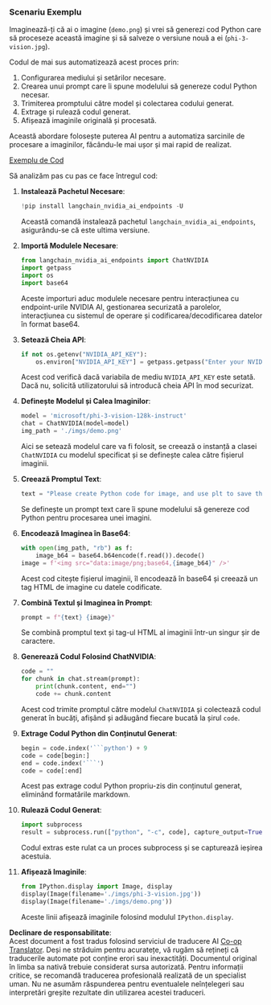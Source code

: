 <!--
CO_OP_TRANSLATOR_METADATA:
{
  "original_hash": "a8de701a2f1eb12b1f82432288d709cf",
  "translation_date": "2025-07-17T04:58:51+00:00",
  "source_file": "md/02.Application/04.Vision/Phi3/E2E_Nvidia_NIM_Vision.md",
  "language_code": "ro"
}
-->
### Scenariu Exemplu

Imaginează-ți că ai o imagine (`demo.png`) și vrei să generezi cod Python care să proceseze această imagine și să salveze o versiune nouă a ei (`phi-3-vision.jpg`).

Codul de mai sus automatizează acest proces prin:

1. Configurarea mediului și setărilor necesare.
2. Crearea unui prompt care îi spune modelului să genereze codul Python necesar.
3. Trimiterea promptului către model și colectarea codului generat.
4. Extrage și rulează codul generat.
5. Afișează imaginile originală și procesată.

Această abordare folosește puterea AI pentru a automatiza sarcinile de procesare a imaginilor, făcându-le mai ușor și mai rapid de realizat.

[Exemplu de Cod](../../../../../../code/06.E2E/E2E_Nvidia_NIM_Phi3_Vision.ipynb)

Să analizăm pas cu pas ce face întregul cod:

1. **Instalează Pachetul Necesare**:
    ```python
    !pip install langchain_nvidia_ai_endpoints -U
    ```
    Această comandă instalează pachetul `langchain_nvidia_ai_endpoints`, asigurându-se că este ultima versiune.

2. **Importă Modulele Necesare**:
    ```python
    from langchain_nvidia_ai_endpoints import ChatNVIDIA
    import getpass
    import os
    import base64
    ```
    Aceste importuri aduc modulele necesare pentru interacțiunea cu endpoint-urile NVIDIA AI, gestionarea securizată a parolelor, interacțiunea cu sistemul de operare și codificarea/decodificarea datelor în format base64.

3. **Setează Cheia API**:
    ```python
    if not os.getenv("NVIDIA_API_KEY"):
        os.environ["NVIDIA_API_KEY"] = getpass.getpass("Enter your NVIDIA API key: ")
    ```
    Acest cod verifică dacă variabila de mediu `NVIDIA_API_KEY` este setată. Dacă nu, solicită utilizatorului să introducă cheia API în mod securizat.

4. **Definește Modelul și Calea Imaginilor**:
    ```python
    model = 'microsoft/phi-3-vision-128k-instruct'
    chat = ChatNVIDIA(model=model)
    img_path = './imgs/demo.png'
    ```
    Aici se setează modelul care va fi folosit, se creează o instanță a clasei `ChatNVIDIA` cu modelul specificat și se definește calea către fișierul imaginii.

5. **Creează Promptul Text**:
    ```python
    text = "Please create Python code for image, and use plt to save the new picture under imgs/ and name it phi-3-vision.jpg."
    ```
    Se definește un prompt text care îi spune modelului să genereze cod Python pentru procesarea unei imagini.

6. **Encodează Imaginea în Base64**:
    ```python
    with open(img_path, "rb") as f:
        image_b64 = base64.b64encode(f.read()).decode()
    image = f'<img src="data:image/png;base64,{image_b64}" />'
    ```
    Acest cod citește fișierul imaginii, îl encodează în base64 și creează un tag HTML de imagine cu datele codificate.

7. **Combină Textul și Imaginea în Prompt**:
    ```python
    prompt = f"{text} {image}"
    ```
    Se combină promptul text și tag-ul HTML al imaginii într-un singur șir de caractere.

8. **Generează Codul Folosind ChatNVIDIA**:
    ```python
    code = ""
    for chunk in chat.stream(prompt):
        print(chunk.content, end="")
        code += chunk.content
    ```
    Acest cod trimite promptul către modelul `ChatNVIDIA` și colectează codul generat în bucăți, afișând și adăugând fiecare bucată la șirul `code`.

9. **Extrage Codul Python din Conținutul Generat**:
    ```python
    begin = code.index('```python') + 9
    code = code[begin:]
    end = code.index('```')
    code = code[:end]
    ```
    Acest pas extrage codul Python propriu-zis din conținutul generat, eliminând formatările markdown.

10. **Rulează Codul Generat**:
    ```python
    import subprocess
    result = subprocess.run(["python", "-c", code], capture_output=True)
    ```
    Codul extras este rulat ca un proces subprocess și se capturează ieșirea acestuia.

11. **Afișează Imaginile**:
    ```python
    from IPython.display import Image, display
    display(Image(filename='./imgs/phi-3-vision.jpg'))
    display(Image(filename='./imgs/demo.png'))
    ```
    Aceste linii afișează imaginile folosind modulul `IPython.display`.

**Declinare de responsabilitate**:  
Acest document a fost tradus folosind serviciul de traducere AI [Co-op Translator](https://github.com/Azure/co-op-translator). Deși ne străduim pentru acuratețe, vă rugăm să rețineți că traducerile automate pot conține erori sau inexactități. Documentul original în limba sa nativă trebuie considerat sursa autorizată. Pentru informații critice, se recomandă traducerea profesională realizată de un specialist uman. Nu ne asumăm răspunderea pentru eventualele neînțelegeri sau interpretări greșite rezultate din utilizarea acestei traduceri.